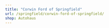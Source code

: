 ```yaml
---
title: "Corwin Ford of Springfield"
url: /springfield/corwin-ford-of-springfield/
shop: Autohaus
---
```

